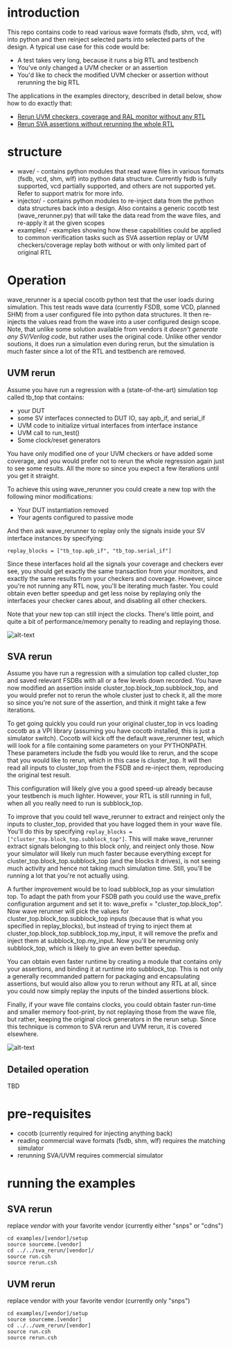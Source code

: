 ﻿# introduction
 
This repo contains code to read various wave formats (fsdb, shm, vcd, wlf) into python and then reinject selected parts into selected parts of the design. A typical use case for this code would be:

* A test takes very long, because it runs a big RTL and testbench
* You've only changed a UVM checker or an assertion
* You'd like to check the modified UVM checker or assertion without rerunning the big RTL

The applications in the examples directory, described in detail below, show how to do exactly that:

* [Rerun UVM checkers, coverage and RAL monitor without any RTL](https://github.com/avidan-efody/wave_rerunner#uvm-rerun)
* [Rerun SVA assertions without rerunning the whole RTL](https://github.com/avidan-efody/wave_rerunner#sva-rerun)

# structure

* wave/ - contains python modules that read wave files in various formats (fsdb, vcd, shm, wlf) into python data structure. Currently fsdb is fully supported, vcd partially supported, and others are not supported yet. Refer to support matrix for more info.
* injector/ - contains python modules to re-inject data from the python data structures back into a design. Also contains a generic cocotb test (wave_rerunner.py) that will take the data read from the wave files, and re-apply it at the given scopes
* examples/ - examples showing how these capabilities could be applied to common verification tasks such as SVA assertion replay or UVM checkers/coverage replay both without or with only limited part of original RTL

# Operation

wave_rerunner is a special cocotb python test that the user loads during simulation. This test reads wave data (currently FSDB, some VCD, planned SHM) from a user configured file into python data structures. It then re-injects the values read from the wave into a user configured design scope. Note, that unlike some solution available from vendors it *doesn't generate any SV/Verilog code*, but rather uses the original code. Unlike other vendor soutions, it does run a simulation even during rerun, but the simulation is much faster since a lot of the RTL and testbench are removed.

## UVM rerun

Assume you have run a regression with a (state-of-the-art) simulation top called tb_top that contains:
* your DUT
* some SV interfaces connected to DUT IO, say apb_if, and serial_if
* UVM code to initialize virtual interfaces from interface instance
* UVM call to run_test()
* Some clock/reset generators

You have only modified one of your UVM checkers or have added some coverage, and you would prefer not to rerun the whole regression again just to see some results. All the more so since you expect a few iterations until you get it straight.

To achieve this using wave_rerunner you could create a new top with the following minor modifications:
* Your DUT instantiation removed
* Your agents configured to passive mode

And then ask wave_rerunner to replay only the signals inside your SV interface instances by specifying:

```replay_blocks = ["tb_top.apb_if", "tb_top.serial_if"]```

Since these interfaces hold all the signals your coverage and checkers ever see, you should get exactly the same transaction from your monitors, and exactly the same results from your checkers and coverage. However, since you're not running any RTL now, you'll be iterating much faster. You could obtain even better speedup and get less noise by replaying only the interfaces your checker cares about, and disabling all other checkers. 

Note that your new top can still inject the clocks. There's little point, and quite a bit of performance/memory penalty to reading and replaying those.

![alt-text](https://github.com/avidan-efody/assertion_rerun/blob/main/examples/uvm_rerun/uvm_rerun.png)

## SVA rerun

Assume you have run a regression with a simulation top called cluster_top and saved relevant FSDBs with all or a few levels down recorded. You have now modified an assertion inside cluster_top.block_top.subblock_top, and you would prefer not to rerun the whole cluster just to check it, all the more so since you're not sure of the assertion, and think it might take a few iterations.

To get going quickly you could run your original cluster_top in vcs loading cocotb as a VPI library (assuming you have cocotb installed, this is just a simulator switch). Cocotb will kick off the default wave_rerunner test, which will look for a file containing some parameters on your PYTHONPATH. These parameters include the fsdb you would like to rerun, and the scope that you would like to rerun, which in this case is cluster_top. It will then read all inputs to cluster_top from the FSDB and re-inject them, reproducing the original test result.

This configuration will likely give you a good speed-up already because your testbench is much lighter. However, your RTL is still running in full, when all you really need to run is subblock_top.

To improve that you could tell wave_rerunner to extract and reinject only the inputs to cluster_top, provided that you have logged them in your wave file. You'll do this by specifying ```replay_blocks = ["cluster_top.block_top.subblock_top"]```. This will make wave_rerunner extract signals belonging to this block only, and reinject only those. Now your simulator will likely run much faster because everything except for cluster_top.block_top.subblock_top (and the blocks it drives), is not seeing much activity and hence not taking much simulation time. Still, you'll be running a lot that you're not actually using.

A further improvement would be to load subblock_top as your simulation top. To adapt the path from your FSDB path you could use the wave_prefix configuration argument and set it to: wave_prefix = "cluster_top.block_top". Now wave rerunner will pick the values for cluster_top.block_top.subblock_top inputs (because that is what you specified in replay_blocks), but instead of trying to inject them at cluster_top.block_top.subblock_top.my_input, it will remove the prefix and inject them at subblock_top.my_input. Now you'll be rerunning only subblock_top, which is likely to give an even better speedup.

You can obtain even faster runtime by creating a module that contains only your assertions, and binding it at runtime into subblock_top. This is not only a generally recommanded pattern for packaging and encapsulating assertions, but would also allow you to rerun without any RTL at all, since you could now simply replay the inputs of the binded assertions block.

Finally, if your wave file contains clocks, you could obtain faster run-time and smaller memory foot-print, by not replaying those from the wave file, but rather, keeping the original clock generators in the rerun setup. Since this technique is common to SVA rerun and UVM rerun, it is covered elsewhere.

![alt-text](https://github.com/avidan-efody/assertion_rerun/blob/main/examples/sva_rerun/assertion-rerun.gif)

## Detailed operation

TBD

# pre-requisites

* cocotb (currently required for injecting anything back)
* reading commercial wave formats (fsdb, shm, wlf) requires the matching simulator
* rerunning SVA/UVM requires commercial simulator

# running the examples

## SVA rerun

replace *vendor* with your favorite vendor (currently either "snps" or "cdns")

```
cd examples/[vendor]/setup
source sourceme.[vendor]
cd ../../sva_rerun/[vendor]/
source run.csh 
source rerun.csh
```

## UVM rerun

replace vendor with your favorite vendor (currently only "snps")

```
cd examples/[vendor]/setup
source sourceme.[vendor]
cd ../../uvm_rerun/[vendor]
source run.csh
source rerun.csh
```
